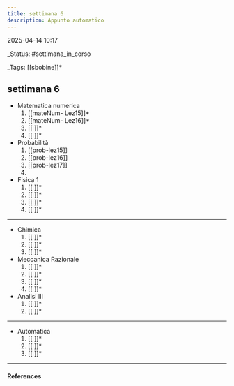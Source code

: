 ```yaml
---
title: settimana 6
description: Appunto automatico
---
```


2025-04-14 10:17

_Status: #settimana_in_corso

_Tags: [[sbobine]]*

##  settimana 6


- Matematica numerica
	1. [[mateNum- Lez15]]*
	2. [[mateNum- Lez16]]*
	3. [[ ]]*
	4. [[ ]]*
- Probabilità
	1. [[prob-lez15]]
	2. [[prob-lez16]]
	3. [[prob-lez17]]
	4. 
- Fisica 1 
	1. [[ ]]*
	2. [[ ]]*
	3. [[ ]]*
	4. [[ ]]*
	
___
- Chimica
	1. [[ ]]*
	2. [[ ]]*
	3. [[ ]]*
- Meccanica Razionale 
	1. [[ ]]*
	2. [[ ]]*
	3. [[ ]]*
	4. [[ ]]*
- Analisi III
	1. [[ ]]*
	2. [[ ]]*
___
- Automatica
	1. [[ ]]*
	2. [[ ]]*
	3. [[ ]]*
___
#### References